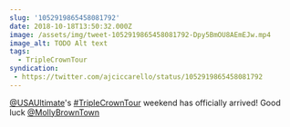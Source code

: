 ```yaml
---
slug: '1052919865458081792'
date: 2018-10-18T13:50:32.000Z
image: /assets/img/tweet-1052919865458081792-Dpy5BmOU8AEmEJw.mp4
image_alt: TODO Alt text
tags:
  - TripleCrownTour
syndication:
 - https://twitter.com/ajciccarello/status/1052919865458081792
---
```


[@USAUltimate](https://twitter.com/USAUltimate)'s [#TripleCrownTour](/posts/tags/TripleCrownTour) weekend has officially arrived! Good luck [@MollyBrownTown](https://twitter.com/MollyBrownTown) 
